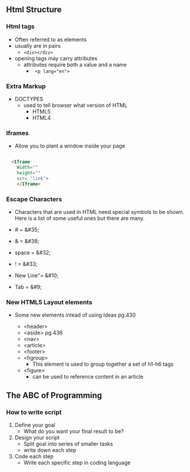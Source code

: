 ## Html Structure

### Html tags
  - Often referred to as elements
  - usually are in pairs
    - ``` <div></div> ```
  - opening tags may carry attributes
    - attributes require both a value and a name
      - ``` <p lang="en">```

### Extra Markup 
 - DOCTYPES
   - used to tell browser what version of HTML 
     - HTML5
     - HTML4

### Iframes
  - Allow you to plant a window inside your page
  
```html

  <Iframe
    Width=""
    height=""
    scr= "link">
    </Iframe>

```

### Escape Characters

- Characters that are used in HTML need special symbols to be shown. Here is a list of some useful ones but there are many.

- \# = \&#35;
- \& = \&#38;
- space = \&#32;
- \! = \&#33;
- New Line"= \&#10;
- Tab = \&#9;

  
### New HTML5 Layout elements
- Some new elements intead of using Ideas pg.430


  - \<header>
  - \<aside> pg.436
  - \<nav>
  - \<article>
  - \<footer>
  - \<hgroup>
    - This element is used to group together a set of h1-h6 tags
  - \<figure>
    - can be used to reference content in an article


## The ABC of Programming

### How to write script 
1. Define your goal
   - What do you want your final result to be?
2. Design your script
   - Split goal into series of smaller tasks
   - write down each step
3. Code each step
   - Write each specific step in coding language 